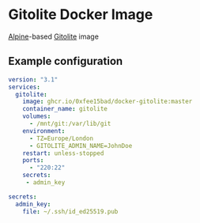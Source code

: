# Gitolite Docker Image

[Alpine](https://alpinelinux.org)-based [Gitolite](https://gitolite.com) image

## Example configuration

```yaml
version: "3.1"
services:
  gitolite:
    image: ghcr.io/0xfee15bad/docker-gitolite:master
    container_name: gitolite
    volumes:
      - /mnt/git:/var/lib/git
    environment:
      - TZ=Europe/London
      - GITOLITE_ADMIN_NAME=JohnDoe
    restart: unless-stopped
    ports:
      - "220:22"
    secrets:
     - admin_key

secrets:
  admin_key:
    file: ~/.ssh/id_ed25519.pub
```
